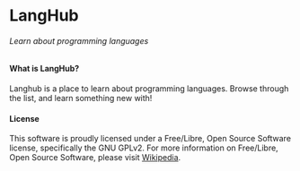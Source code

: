 # LangHub
###### Learn about programming languages

#### What is LangHub?
Langhub is a place to learn about programming languages. Browse through the list, and learn something new with!

#### License
This software is proudly licensed under a Free/Libre, Open Source Software license, specifically the GNU GPLv2. For more information on Free/Libre, Open Source Software, please visit [Wikipedia](https://en.wikipedia.org/wiki/Free_software_movement).